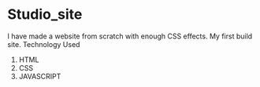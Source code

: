 # Studio_site
I have made a website from scratch with enough CSS effects. My first build site.
Technology Used
1. HTML
2. CSS
3. JAVASCRIPT
